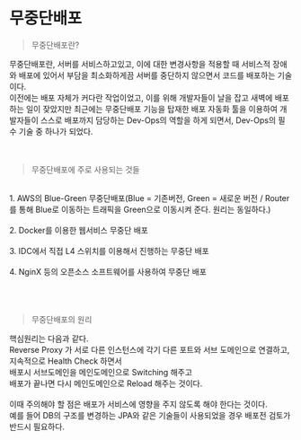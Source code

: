 # 무중단배포

> 무중단배포란?

무중단배포란, 서버를 서비스하고있고, 이에 대한 변경사항을 적용할 때 서비스적 장애와 배포에 있어서 부담을 최소화하게끔 
서버를 중단하지 않으면서 코드를 배포하는 기술이다.<br/>
이전에는 배포 자체가 커다란 작업이었고, 이를 위해 개발자들이 날을 잡고 새벽에 배포하는 일이 잦았지만 최근에는 
무중단배포 기능을 탑재한 배포 자동화 툴을 이용하여 개발자들이 스스로 배포까지 담당하는 Dev-Ops의 역할을 하게 되면서,
Dev-Ops의 필수 기술 중 하나가 되었다.<br/>
<br/>
<br/>


> 무중단배포에 주로 사용되는 것들

<br/>
1. AWS의 Blue-Green 무중단배포(Blue = 기존버전, Green = 새로운 버전 / 
Router를 통해 Blue로 이동하는 트래픽을 Green으로 이동시켜 준다. 원리는 동일하다.)<br/>
<br/>
2. Docker를 이용한 웹서비스 무중단 배포<br/>
<br/>
3. IDC에서 직접 L4 스위치를 이용해서 진행하는 무중단 배포<br/>
<br/>
4. NginX 등의 오픈소스 소프트웨어를 사용하여 무중단 배포<br/>
<br/>
<br/>
<br/>

> 무중단배포의 원리

핵심원리는 다음과 같다.<br/>
Reverse Proxy 가 서로 다른 인스턴스에 각기 다른 포트와 서브 도메인으로 연결하고,<br/>
지속적으로 Health Check 하면서<br/>
배포시 서브도메인을 메인도메인으로 Switching 해주고<br/>
배포가 끝나면 다시 메인도메인으로 Reload 해주는 것이다.<br/>
<br/>
이때 주의해야 할 점은 배포가 서비스에 영향을 주지 않도록 해야 한다는 것이다.<br/>
예를 들어 DB의 구조를 변경하는 JPA와 같은 기술들이 사용되었을 경우 배포전 검토가 반드시 필요하다.

